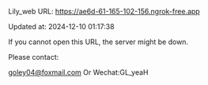 Lily_web URL: https://ae6d-61-165-102-156.ngrok-free.app

Updated at: 2024-12-10 01:17:38

If you cannot open this URL, the server might be down.

Please contact: 

goley04@foxmail.com Or Wechat:GL_yeaH